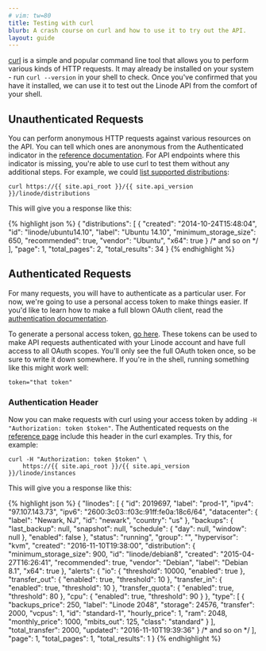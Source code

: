 ```yaml
---
# vim: tw=80
title: Testing with curl
blurb: A crash course on curl and how to use it to try out the API.
layout: guide
---
```


[curl](http://curl.haxx.se/) is a simple and popular command line tool that
allows you to perform various kinds of HTTP requests. It may already be
installed on your system - run `curl --version` in your shell to check. Once
you've confirmed that you have it installed, we can use it to test out the
Linode API from the comfort of your shell.

## Unauthenticated Requests

You can perform anonymous HTTP requests against various resources on the API.
You can tell which ones are anonymous from the <span class="text-muted">
<i class="fa fa-lock"></i> Authenticated</span> indicator in the [reference
documentation](/reference). For API endpoints where this indicator is missing,
you're able to use curl to test them without any additional steps. For example,
we could [list supported distributions](/reference/#ep-distributions):

    curl https://{{ site.api_root }}/{{ site.api_version }}/linode/distributions

This will give you a response like this:


{% highlight json %}
{
    "distributions": [
        {
            "created": "2014-10-24T15:48:04",
            "id": "linode/ubuntu14.10",
            "label": "Ubuntu 14.10",
            "minimum_storage_size": 650,
            "recommended": true,
            "vendor": "Ubuntu",
            "x64": true
        }
        /* and so on */
    ],
    "page": 1,
    "total_pages": 2,
    "total_results": 34
}
{% endhighlight %}

## Authenticated Requests

For many requests, you will have to authenticate as a particular user. For now,
we're going to use a personal access token to make things easier. If you'd like
to learn how to make a full blown OAuth client, read the
[authentication documentation](/reference#authentication).

To generate a personal access token, [go
here](https://login.alpha.linode.com/tokens). These tokens can be used to make
API requests authenticated with your Linode account and have full access to all
OAuth scopes. You'll only see the full OAuth token once, so be sure to write it
down somewhere. If you're in the shell, running something like this might work
well:

    token="that token"

### Authentication Header

Now you can make requests with curl using your access token by adding `-H
"Authorization: token $token"`. The <span class="text-muted"><i class="fa
fa-lock"></i> Authenticated</span> requests on the [reference page](/reference)
include this header in the curl examples. Try this, for example:

    curl -H "Authorization: token $token" \ 
        https://{{ site.api_root }}/{{ site.api_version }}/linode/instances

This will give you a response like this:


{% highlight json %}
{
   "linodes": [
      {
         "id": 2019697,
         "label": "prod-1",
         "ipv4": "97.107.143.73",
         "ipv6": "2600:3c03::f03c:91ff:fe0a:18c6/64",
         "datacenter": {
            "label": "Newark, NJ",
            "id": "newark",
            "country": "us"
         },
         "backups": {
            "last_backup": null,
            "snapshot": null,
            "schedule": {
               "day": null,
               "window": null
            },
            "enabled": false
         },
         "status": "running",
         "group": "",
         "hypervisor": "kvm",
         "created": "2016-11-10T19:38:00",
         "distribution": {
            "minimum_storage_size": 900,
            "id": "linode/debian8",
            "created": "2015-04-27T16:26:41",
            "recommended": true,
            "vendor": "Debian",
            "label": "Debian 8.1",
            "x64": true
         },
         "alerts": {
            "io": {
               "threshold": 10000,
               "enabled": true
            },
            "transfer_out": {
               "enabled": true,
               "threshold": 10
            },
            "transfer_in": {
               "enabled": true,
               "threshold": 10
            },
            "transfer_quota": {
               "enabled": true,
               "threshold": 80
            },
            "cpu": {
               "enabled": true,
               "threshold": 90
            }
         },
         "type": [
            {
               "backups_price": 250,
               "label": "Linode 2048",
               "storage": 24576,
               "transfer": 2000,
               "vcpus": 1,
               "id": "standard-1",
               "hourly_price": 1,
               "ram": 2048,
               "monthly_price": 1000,
               "mbits_out": 125,
               "class": "standard"
            }
         ],
         "total_transfer": 2000,
         "updated": "2016-11-10T19:39:36"
      }
      /* and so on */
   ],
   "page": 1,
   "total_pages": 1,
   "total_results": 1
}
{% endhighlight %}
